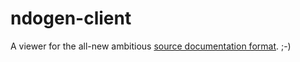 ndogen-client
===================

A viewer for the all-new ambitious [source documentation format](http://github.com/oliver----/ndogen). ;-)